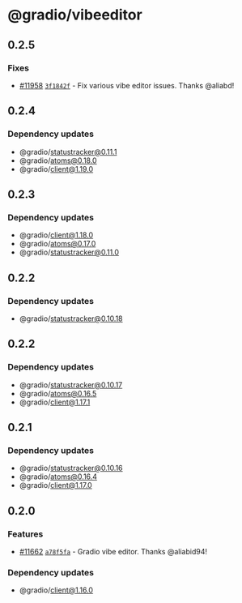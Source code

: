 # @gradio/vibeeditor

## 0.2.5

### Fixes

- [#11958](https://github.com/gradio-app/gradio/pull/11958) [`3f1842f`](https://github.com/gradio-app/gradio/commit/3f1842f4887a3d5ef721d55aa88d5254de5c7d69) - Fix various vibe editor issues.  Thanks @aliabd!

## 0.2.4

### Dependency updates

- @gradio/statustracker@0.11.1
- @gradio/atoms@0.18.0
- @gradio/client@1.19.0

## 0.2.3

### Dependency updates

- @gradio/client@1.18.0
- @gradio/atoms@0.17.0
- @gradio/statustracker@0.11.0

## 0.2.2

### Dependency updates

- @gradio/statustracker@0.10.18

## 0.2.2

### Dependency updates

- @gradio/statustracker@0.10.17
- @gradio/atoms@0.16.5
- @gradio/client@1.17.1

## 0.2.1

### Dependency updates

- @gradio/statustracker@0.10.16
- @gradio/atoms@0.16.4
- @gradio/client@1.17.0

## 0.2.0

### Features

- [#11662](https://github.com/gradio-app/gradio/pull/11662) [`a78f5fa`](https://github.com/gradio-app/gradio/commit/a78f5fa466a4b11ffaaafc5099a64df49afb6e41) - Gradio vibe editor.  Thanks @aliabid94!

### Dependency updates

- @gradio/client@1.16.0